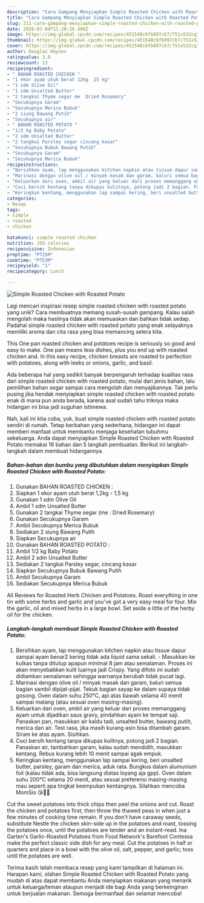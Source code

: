 ```yaml
---
description: "Cara Gampang Menyiapkan Simple Roasted Chicken with Roasted Potato, Bisa Manjain Lidah"
title: "Cara Gampang Menyiapkan Simple Roasted Chicken with Roasted Potato, Bisa Manjain Lidah"
slug: 211-cara-gampang-menyiapkan-simple-roasted-chicken-with-roasted-potato-bisa-manjain-lidah
date: 2020-07-04T11:20:16.490Z
image: https://img-global.cpcdn.com/recipes/451548c6fb897cb7/751x532cq70/simple-roasted-chicken-with-roasted-potato-foto-resep-utama.jpg
thumbnail: https://img-global.cpcdn.com/recipes/451548c6fb897cb7/751x532cq70/simple-roasted-chicken-with-roasted-potato-foto-resep-utama.jpg
cover: https://img-global.cpcdn.com/recipes/451548c6fb897cb7/751x532cq70/simple-roasted-chicken-with-roasted-potato-foto-resep-utama.jpg
author: Douglas Haynes
ratingvalue: 3.9
reviewcount: 13
recipeingredient:
- " BAHAN ROASTED CHICKEN "
- "1 ekor ayam utuh berat 12kg  15 kg"
- "1 sdm Olive Oil"
- "1 sdm Unsalted Butter"
- "2 tangkai Thyme segar me  Dried Rosemary"
- "Secukupnya Garam"
- "Secukupnya Merica Bubuk"
- "2 siung Bawang Putih"
- "Secukupnya air"
- " BAHAN ROASTED POTATO "
- "1/2 kg Baby Potato"
- "2 sdm Unsalted Butter"
- "2 tangkai Parsley segar cincang kasar"
- "Secukupnya Bubuk Bawang Putih"
- "Secukupnya Garam"
- "Secukupnya Merica Bubuk"
recipeinstructions:
- "Bersihkan ayam, lap menggunakan kitchen napkin atau tissue dapur sampai ayam benar2 kering tidak ada liquid sama sekali. Masukkan ke kulkas tanpa ditutup apapun minimal 8 jam atau semalaman. Proses ini akan menyebabkan kulit luarnya jadi Crispy. Yang difoto ini sudah didiamkan semalaman sehingga warnanya berubah tidak pucat lagi."
- "Marinasi dengan olive oil / minyak masak dan garam, baluri semua bagian sambil dipijat-pijat. Tekuk bagian sayap ke dalam supaya tidak gosong. Oven dalam suhu 250°C, api atas bawah selama 40 menit sampai matang (atau sesuai oven masing-masing)."
- "Keluarkan dari oven, ambil air yang keluar dari proses memanggang ayam untuk dijadikan saus gravy, pindahkan ayam ke tempat saji. Panaskan pan, masukkan air kaldu tadi, unsalted butter, bawang putih, merica dan air. Test rasa, jika masih kurang asin bisa ditambah garam. Siram ke atas ayam. Sisihkan."
- "Cuci bersih kentang tanpa dikupas kulitnya, potong jadi 2 bagian. Panaskan air, tambahkan garam, kalau sudah mendidih, masukkan kentang. Rebus kurang lebih 10 menit sampai agak empuk."
- "Keringkan kentang, menggunakan lap sampai kering, beri unsalted butter, parsley, garam dan merica, aduk rata. Bungkus dalam alumunium foil (kalau tidak ada, bisa langsung diatas loyang aja gpp). Oven dalam suhu 200°C selama 20 menit, atau sesuai preferensi masing-masing mau seperti apa tingkat keempukan kentangnya. Silahkan mencoba MomSis 😘🥰🙏"
categories:
- Resep
tags:
- simple
- roasted
- chicken

katakunci: simple roasted chicken 
nutrition: 293 calories
recipecuisine: Indonesian
preptime: "PT25M"
cooktime: "PT53M"
recipeyield: "1"
recipecategory: Lunch

---
```



![Simple Roasted Chicken with Roasted Potato](https://img-global.cpcdn.com/recipes/451548c6fb897cb7/751x532cq70/simple-roasted-chicken-with-roasted-potato-foto-resep-utama.jpg)

Lagi mencari inspirasi resep simple roasted chicken with roasted potato yang unik? Cara membuatnya memang susah-susah gampang. Kalau salah mengolah maka hasilnya tidak akan memuaskan dan bahkan tidak sedap. Padahal simple roasted chicken with roasted potato yang enak selayaknya memiliki aroma dan cita rasa yang bisa memancing selera kita.

This One pan roasted chicken and potatoes recipe is seriously so good and easy to make. One pan means less dishes, plus you end up with roasted chicken and. In this easy recipe, chicken breasts are roasted to perfection with potatoes, along with leeks or onions, garlic, and basil.

Ada beberapa hal yang sedikit banyak berpengaruh terhadap kualitas rasa dari simple roasted chicken with roasted potato, mulai dari jenis bahan, lalu pemilihan bahan segar sampai cara mengolah dan menyajikannya. Tak perlu pusing jika hendak menyiapkan simple roasted chicken with roasted potato enak di mana pun anda berada, karena asal sudah tahu triknya maka hidangan ini bisa jadi suguhan istimewa.


Nah, kali ini kita coba, yuk, buat simple roasted chicken with roasted potato sendiri di rumah. Tetap berbahan yang sederhana, hidangan ini dapat memberi manfaat untuk membantu menjaga kesehatan tubuhmu sekeluarga. Anda dapat menyiapkan Simple Roasted Chicken with Roasted Potato memakai 16 bahan dan 5 langkah pembuatan. Berikut ini langkah-langkah dalam membuat hidangannya.

<!--inarticleads1-->

##### Bahan-bahan dan bumbu yang dibutuhkan dalam menyiapkan Simple Roasted Chicken with Roasted Potato:

1. Gunakan  BAHAN ROASTED CHICKEN :
1. Siapkan 1 ekor ayam utuh berat 1,2kg - 1,5 kg
1. Gunakan 1 sdm Olive Oil
1. Ambil 1 sdm Unsalted Butter
1. Gunakan 2 tangkai Thyme segar (me : Dried Rosemary)
1. Gunakan Secukupnya Garam
1. Ambil Secukupnya Merica Bubuk
1. Sediakan 2 siung Bawang Putih
1. Siapkan Secukupnya air
1. Gunakan  BAHAN ROASTED POTATO :
1. Ambil 1/2 kg Baby Potato
1. Ambil 2 sdm Unsalted Butter
1. Sediakan 2 tangkai Parsley segar, cincang kasar
1. Siapkan Secukupnya Bubuk Bawang Putih
1. Ambil Secukupnya Garam
1. Sediakan Secukupnya Merica Bubuk


All Reviews for Roasted Herb Chicken and Potatoes. Roast everything in one tin with some herbs and garlic and you&#39;ve got a very easy meal for four. Mix the garlic, oil and mixed herbs in a large bowl. Set aside a little of the herby oil for the chicken. 

<!--inarticleads2-->

##### Langkah-langkah membuat Simple Roasted Chicken with Roasted Potato:

1. Bersihkan ayam, lap menggunakan kitchen napkin atau tissue dapur sampai ayam benar2 kering tidak ada liquid sama sekali. - Masukkan ke kulkas tanpa ditutup apapun minimal 8 jam atau semalaman. Proses ini akan menyebabkan kulit luarnya jadi Crispy. Yang difoto ini sudah didiamkan semalaman sehingga warnanya berubah tidak pucat lagi.
1. Marinasi dengan olive oil / minyak masak dan garam, baluri semua bagian sambil dipijat-pijat. Tekuk bagian sayap ke dalam supaya tidak gosong. Oven dalam suhu 250°C, api atas bawah selama 40 menit sampai matang (atau sesuai oven masing-masing).
1. Keluarkan dari oven, ambil air yang keluar dari proses memanggang ayam untuk dijadikan saus gravy, pindahkan ayam ke tempat saji. Panaskan pan, masukkan air kaldu tadi, unsalted butter, bawang putih, merica dan air. Test rasa, jika masih kurang asin bisa ditambah garam. Siram ke atas ayam. Sisihkan.
1. Cuci bersih kentang tanpa dikupas kulitnya, potong jadi 2 bagian. Panaskan air, tambahkan garam, kalau sudah mendidih, masukkan kentang. Rebus kurang lebih 10 menit sampai agak empuk.
1. Keringkan kentang, menggunakan lap sampai kering, beri unsalted butter, parsley, garam dan merica, aduk rata. Bungkus dalam alumunium foil (kalau tidak ada, bisa langsung diatas loyang aja gpp). Oven dalam suhu 200°C selama 20 menit, atau sesuai preferensi masing-masing mau seperti apa tingkat keempukan kentangnya. Silahkan mencoba MomSis 😘🥰🙏


Cut the sweet potatoes into thick chips then peel the onions and cut. Roast the chicken and potatoes first, then throw the thawed peas in when just a few minutes of cooking time remain. If you don&#39;t have caraway seeds, substitute Nestle the chicken skin-side up in the potatoes and roast, tossing the potatoes once, until the potatoes are tender and an instant-read. Ina Garten&#39;s Garlic-Roasted Potatoes from Food Network&#39;s Barefoot Contessa make the perfect classic side dish for any meal. Cut the potatoes in half or quarters and place in a bowl with the olive oil, salt, pepper, and garlic; toss until the potatoes are well. 

Terima kasih telah membaca resep yang kami tampilkan di halaman ini. Harapan kami, olahan Simple Roasted Chicken with Roasted Potato yang mudah di atas dapat membantu Anda menyiapkan makanan yang menarik untuk keluarga/teman ataupun menjadi ide bagi Anda yang berkeinginan untuk berjualan makanan. Semoga bermanfaat dan selamat mencoba!

